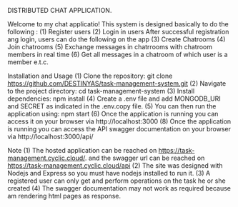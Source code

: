 DISTRIBUTED CHAT APPLICATION.

Welcome to my  chat applicatio! This system is designed basically to do the following :
(1) Register users
(2) Login in users
After successful registration ang login, users can do the following on the app
(3) Create Chatrooms
(4) Join chatrooms
(5) Exchange messages in chatrrooms with chatroom members in real time
(6) Get all messages in a chatroom of which user is a member e.t.c.

Installation and Usage
(1) Clone the repository: git clone https://github.com/DESTINYAS/task-management-system.git
(2) Navigate to the project directory: cd task-management-system
(3) Install dependencies: npm install
(4) Create a .env file and add MONGODB_URI and SECRET as indicated in the .env.copy file.
(5) You can then run the application using: npm start
(6) Once the application is running you can access it on your browser via http://localhost:3000
(8) Once the application is running you can access the API swagger documentation on your browser via http://localhost:3000/api/  

Note
(1) The hosted application can be reached on https://task-management.cyclic.cloud/. and the swagger url can be reached on https://task-management.cyclic.cloud/api
(2) The site was designed with Nodejs and Express so you must have nodejs installed to run it.
(3) A registered user can only get and perform operations on the task he or she created
(4)  The swagger documentation may not work as required because am rendering html pages as response.
